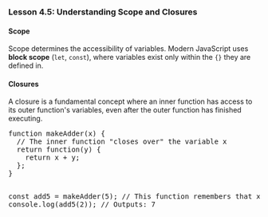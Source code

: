 ### Lesson 4.5: Understanding Scope and Closures
<h4>Scope</h4>
<p>Scope determines the accessibility of variables. Modern JavaScript uses <strong>block scope</strong> (<code class="prose-inline-code">let</code>, <code class="prose-inline-code">const</code>), where variables exist only within the <code class="prose-inline-code">{}</code> they are defined in.</p>
<h4>Closures</h4>
<p>A closure is a fundamental concept where an inner function has access to its outer function's variables, even after the outer function has finished executing.</p>
<pre class="prose-code-block">function makeAdder(x) {
  // The inner function "closes over" the variable x
  return function(y) {
    return x + y;
  };
}

const add5 = makeAdder(5); // This function remembers that x is 5
console.log(add5(2)); // Outputs: 7</pre>
